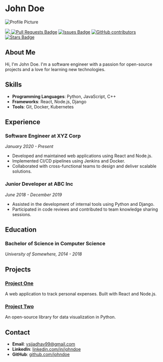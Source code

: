 # John Doe

![Profile Picture](http://example.com/profile.jpg)

<a href="https://twitter.com/abhisheknaiidu" ><img src="https://img.shields.io/twitter/follow/abhisheknaiidu.svg?style=social" /> </a>
<a href="https://github.com/abhisheknaiidu/awesome-github-profile-readme/pulls"><img src="https://img.shields.io/github/issues-pr/abhisheknaiidu/awesome-github-profile-readme" alt="Pull Requests Badge"/></a>
<a href="https://github.com/abhisheknaiidu/awesome-github-profile-readme/issues"><img src="https://img.shields.io/github/issues/abhisheknaiidu/awesome-github-profile-readme" alt="Issues Badge"/></a>
<a href="https://github.com/abhisheknaiidu/awesome-github-profile-readme/graphs/contributors"><img alt="GitHub contributors" src="https://img.shields.io/github/contributors/abhisheknaiidu/awesome-github-profile-readme?color=2b9348"></a>
<a href="https://github.com/abhisheknaiidu/awesome-github-profile-readme/stargazers"><img src="https://img.shields.io/github/stars/abhisheknaiidu/awesome-github-profile-readme" alt="Stars Badge"/></a>

## About Me
Hi, I'm John Doe. I'm a software engineer with a passion for open-source projects and a love for learning new technologies.

## Skills
- **Programming Languages**: Python, JavaScript, C++
- **Frameworks**: React, Node.js, Django
- **Tools**: Git, Docker, Kubernetes



## Experience
### Software Engineer at XYZ Corp
*January 2020 - Present*

- Developed and maintained web applications using React and Node.js.
- Implemented CI/CD pipelines using Jenkins and Docker.
- Collaborated with cross-functional teams to design and deliver scalable solutions.

### Junior Developer at ABC Inc
*June 2018 - December 2019*

- Assisted in the development of internal tools using Python and Django.
- Participated in code reviews and contributed to team knowledge sharing sessions.

## Education
### Bachelor of Science in Computer Science
*University of Somewhere, 2014 - 2018*

## Projects
### [Project One](http://example.com/project-one)
A web application to track personal expenses. Built with React and Node.js.

### [Project Two](http://example.com/project-two)
An open-source library for data visualization in Python.

## Contact
- **Email**: [vsjjadhav99@gmail.com](mailto:vsjjadhav99@gmail.com)
- **LinkedIn**: [linkedin.com/in/johndoe](http://linkedin.com/in/johndoe)
- **GitHub**: [github.com/johndoe](http://github.com/johndoe)
